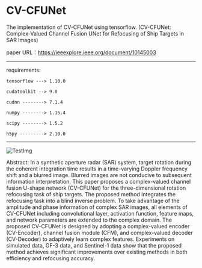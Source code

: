 # CV-CFUNet
The implementation of CV-CFUNet using tensorflow. (CV-CFUNet: Complex-Valued Channel Fusion UNet for Refocusing of Ship Targets in SAR Images)

paper URL：https://ieeexplore.ieee.org/document/10145003

************************************************************
requirements:

    tensorflow ---> 1.10.0
  
    cudatoolkit --> 9.0
  
    cudnn --------> 7.1.4
  
    numpy --------> 1.15.4
  
    scipy --------> 1.5.2
  
    h5py ---------> 2.10.0
************************************************************

![TestImg](https://github.com/HuaQingLong/CV-CFUNet/assets/53602922/fa27e125-52c9-495a-950c-9437ba6f5856)



Abstract:
In a synthetic aperture radar (SAR) system, target rotation during the coherent integration time results in a time-varying Doppler frequency shift and a blurred image. Blurred images are not conducive to subsequent information interpretation. This paper proposes a complex-valued channel fusion U-shape network (CV-CFUNet) for the three-dimensional rotation refocusing task of ship targets. The proposed method integrates the refocusing task into a blind inverse problem. To take advantage of the amplitude and phase information of complex SAR images, all elements of CV-CFUNet including convolutional layer, activation function, feature maps, and network parameters are extended to the complex domain. The proposed CV-CFUNet is designed by adopting a complex-valued encoder (CV-Encoder), channel fusion module (CFM), and complex-valued decoder (CV-Decoder) to adaptively learn complex features. Experiments on simulated data, GF-3 data, and Sentinel-1 data show that the proposed method achieves significant improvements over existing methods in both efficiency and refocusing accuracy.
